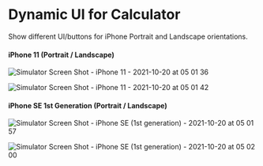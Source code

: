 # Dynamic UI for Calculator
Show different UI/buttons for iPhone Portrait and Landscape orientations.

#### iPhone 11 (Portrait / Landscape)
![Simulator Screen Shot - iPhone 11 - 2021-10-20 at 05 01 36](https://user-images.githubusercontent.com/60012889/138004855-44c43a97-554d-478e-9f40-c2609db99d32.png)

![Simulator Screen Shot - iPhone 11 - 2021-10-20 at 05 01 42](https://user-images.githubusercontent.com/60012889/138004866-38e0410c-0af3-4da5-9cd0-3e13f876636e.png)

#### iPhone SE 1st Generation (Portrait / Landscape)
![Simulator Screen Shot - iPhone SE (1st generation) - 2021-10-20 at 05 01 57](https://user-images.githubusercontent.com/60012889/138004871-109d9ca4-26fe-459d-a124-85125a3a7cbe.png)

![Simulator Screen Shot - iPhone SE (1st generation) - 2021-10-20 at 05 02 00](https://user-images.githubusercontent.com/60012889/138004885-5944a003-b169-44e7-9216-eea5ff827e51.png)

